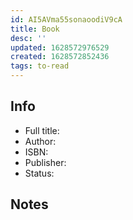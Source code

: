 ```yaml
---
id: AI5AVma55sonaoodiV9cA
title: Book
desc: ''
updated: 1628572976529
created: 1628572852436
tags: to-read
---
```


## Info
- Full title:
- Author:
- ISBN:
- Publisher:
- Status:

## Notes
